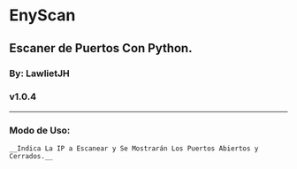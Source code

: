 # EnyScan
## Escaner de Puertos Con Python.

### By: LawlietJH
###       v1.0.4

- - -

### Modo de Uso:

    __Indica La IP a Escanear y Se Mostrarán Los Puertos Abiertos y Cerrados.__
